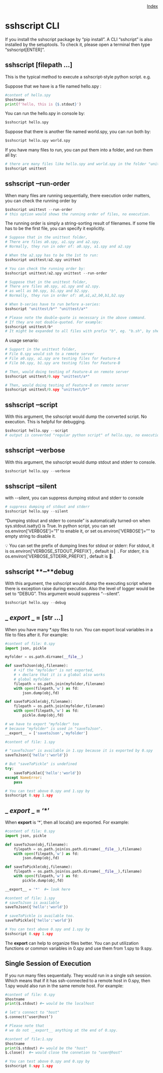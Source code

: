 <div style="text-align:right"><a href="./index">Index</a></div>

# sshscript CLI

If you install the sshscript package by “pip install”. A CLI “sshcript” is also installed by the setuptools. To check it, please open a terminal then type “sshscript[ENTER]”.

## sshscript [filepath …]

This is the typical method to execute a sshscript-style python script. e.g.

Suppose that we have is a file named hello.spy :

```python
#content of hello.spy
$hostname
print(f'hello, this is {$.stdout}')
```

You can run the hello.spy in console by:

```python
$sshscript hello.spy
```

Suppose that there is another file named world.spy, you can run both by: 

```python
$sshscript hello.spy world.spy
```

If you have many files to run, you can put them into a folder, and run them all by:

```python
# there are many files like hello.spy and world.spy in the folder "unittest"
$sshscript unittest
```

## sshscript **╌run-order**

When many files are running sequentially, there execution order matters, you can check the running order by

```python
$sshscript unittest --run-order
# this option would shows the running order of files, no execution.
```

The running order is simply a string-sorting result of filenames. If some file has to be the first file, you can specify it explicitly.

```python
# Suppose that in the unittest folder,
# There are files a0.spy, a1.spy and a2.spy.
# Normally, they run in oder of: a0.spy, a1.spy and a2.spy

# When the a2.spy has to be the 1st to run:
$sshscript unittest/a2.spy unittest

# You can check the running order by:
$sshscript unittest/a2.spy unittest --run-order

# Suppose that in the unittest folder,
# There are files a0.spy, a1.spy and a2.spy.
# as well as b0.spy, b1.spy and b2.spy.
# Normally, they run in order of: a0,a1,a2,b0,b1,b2.spy

# When b-series have to run before a-series:
$sshscript "unittest/b*" "unittest/a*"

# Please note the double-quote is necessary in the above command.
# If they are not double-quoted. For example:
$sshscript unittest/b*
# It might be expanded to all files with prefix "b", eg. "b.sh", by shell.

```

A usage senario:

```python
# Support in the unittest folder,
# File 0.spy would ssh to a remote server 
# File a0.spy, a1.spy are testing files for Feature-A
# File b0.spy, b1.spy are testing files for Feature-B

# Then, would doing testing of Feature-A on remote server
$sshscript unittest/0.spy "unittest/a*"

# Then, would doing testing of Feature-B on remote server
$sshscript unittest/0.spy "unittest/b*"
```

## sshscript  **╌script**

With this argument, the sshscript would dump the converted script. No execution. This is helpful for debugging.

```python
$sshscript hello.spy --script
# output is converted "regular python script" of hello.spy, no execution.
```

## sshscript **╌verbose**

With this argument, the sshscript would  dump stdout and stderr to console. 

```python
$sshscript hello.spy --verbose
```

## sshscript **╌silent**

with --silent, you can suppress dumping stdout and stderr to console

```python
# suppress dumping of stdout and stderr
$sshscript hello.spy --silent
```

“Dumping stdout and stderr to console” is automatically turned-on when sys.stdout.isatty() is True. In python script, you can set os.environ[’VERBOSE’]=”1” to enable it, or set os.environ[’VERBOSE’]=””  to empty string to disable it.

<aside>
💡 You can set the prefix of dumping lines for stdout or stderr:
For stdout, it is os.environ[’VERBOSE_STDOUT_PREFIX’] , default is ▏.
For stderr, it is os.environ[’VERBOSE_STDERR_PREFIX’] , default is 🐞.

</aside>

## sshscript  **╌**debug

With this argument, the sshscript would dump the executing script where there is exception raise during execution. Also the level of logger would be set to “DEBUG”. This argument would suppress “--silent”.

```python
$sshscript hello.spy --debug
```

## _ _export_ _ = [str …]

When you have  many *.spy files to run. You can export local variables in a file to files after it. For example:

```python
#content of file: 0.spy
import json, pickle

myfolder = os.path.dirname(__file__)

def saveToJson(obj,filename):
    # ⬇if the "myfolder" is not exported,
    # ⬇ declare that it is a global also works
    # global myfolder  
    filepath = os.path.join(myfolder,filename)
    with open(filepath,'w') as fd:
        json.dump(obj,fd)

def saveToPickle(obj,filename):
    filepath = os.path.join(myfolder,filename)
    with open(filepath,'w') as fd:
        pickle.dump(obj,fd)

# we have to export "myfolder" too
# because "myfolder" is used in "saveToJson".
__export__ = ['savetoJson','myfolder']
```

```python
#content of file: 1.spy

# "saveToJson" is available in 1.spy because it is exported by 0.spy
saveToJson({'hello':'world'})

# But "saveToPickle" is undefined
try:
    saveToPickle({'hello':'world'})
except NameError:
    pass
```

```python
# You can test above 0.spy and 1.spy by
$sshscript 0.spy 1.spy
```

## _ _export_ _ = ‘*’

When __export__  is ‘*’, then all locals() are exported. For example:

```python
#content of file: 0.spy
import json, pickle

def saveToJson(obj,filename):
    filepath = os.path.join(os.path.dirname(__file__),filename)
    with open(filepath,'w') as fd:
        json.dump(obj,fd)

def saveToPickle(obj,filename):
    filepath = os.path.join(os.path.dirname(__file__),filename)
    with open(filepath,'w') as fd:
        pickle.dump(obj,fd)

__export__ = '*'  #⬅ look here
```

```python
#content of file: 1.spy
# saveToJson is available
saveToJson({'hello':'world'})

# saveToPickle is available too.
saveToPickle({'hello':'world'})
```

```python
# You can test above 0.spy and 1.spy by
$sshscript 0.spy 1.spy
```

The __export__ can help to organize files better. You can put utilization functions or common variables in 0.spy and use them from 1.spy to 9.spy.

## Single Session of Execution

If you run many files sequentially. They would run in a single ssh session. Which means that if it has ssh-connected to a remote host in 0.spy, then 1.spy would also run in the same remote host. For example:

```python
#content of file: 0.spy
$hostname
print($.stdout) #⬅ would be the localhost

# let's connect to "host"
$.connect(’user@host’)

# Please note that 
# we do not __export__ anything at the end of 0.spy.
```

```python
#content of file:1.spy
$hostname
print($.stdout) #⬅ would be the "host"
$.close()  #⬅ would close the connetion to "user@host"
```

```python
# You can test above 0.spy and 0.spy by
$sshscript 0.spy 1.spy

```

